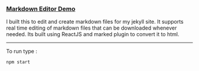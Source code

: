 
### [Markdown Editor Demo](http://markdown.amitkolambikar.comm)

I built this to edit and create markdown files for my jekyll site. It supports real time editing of markdown files that can be downloaded whenever needed. Its built using ReactJS and marked plugin to convert it to html. 

---

To run type :

	npm start
